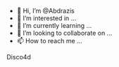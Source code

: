 - 👋 Hi, I’m @Abdrazis
- 👀 I’m interested in ...
- 🌱 I’m currently learning ...
- 💞️ I’m looking to collaborate on ...
- 📫 How to reach me ...

<!---
Abdrazis/Abdrazis is a ✨ special ✨ repository because its `README.md` (this file) appears on your GitHub profile.
You can click the Preview link to take a look at your changes.
--->

Disco4d
